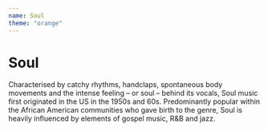 ```yaml
---
name: Soul
theme: "orange"
---
```


# Soul

Characterised by catchy rhythms, handclaps, spontaneous body movements and the intense feeling – or soul – behind its vocals, Soul music first originated in the US in the 1950s and 60s. Predominantly popular within the African American communities who gave birth to the genre, Soul is heavily influenced by elements of gospel music, R&B and jazz.
